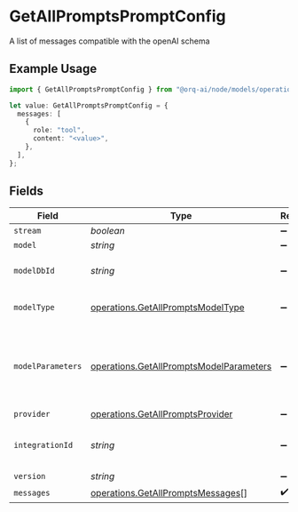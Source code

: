 # GetAllPromptsPromptConfig

A list of messages compatible with the openAI schema

## Example Usage

```typescript
import { GetAllPromptsPromptConfig } from "@orq-ai/node/models/operations";

let value: GetAllPromptsPromptConfig = {
  messages: [
    {
      role: "tool",
      content: "<value>",
    },
  ],
};
```

## Fields

| Field                                                                                              | Type                                                                                               | Required                                                                                           | Description                                                                                        |
| -------------------------------------------------------------------------------------------------- | -------------------------------------------------------------------------------------------------- | -------------------------------------------------------------------------------------------------- | -------------------------------------------------------------------------------------------------- |
| `stream`                                                                                           | *boolean*                                                                                          | :heavy_minus_sign:                                                                                 | N/A                                                                                                |
| `model`                                                                                            | *string*                                                                                           | :heavy_minus_sign:                                                                                 | N/A                                                                                                |
| `modelDbId`                                                                                        | *string*                                                                                           | :heavy_minus_sign:                                                                                 | The id of the resource                                                                             |
| `modelType`                                                                                        | [operations.GetAllPromptsModelType](../../models/operations/getallpromptsmodeltype.md)             | :heavy_minus_sign:                                                                                 | The modality of the model                                                                          |
| `modelParameters`                                                                                  | [operations.GetAllPromptsModelParameters](../../models/operations/getallpromptsmodelparameters.md) | :heavy_minus_sign:                                                                                 | Model Parameters: Not all parameters apply to every model                                          |
| `provider`                                                                                         | [operations.GetAllPromptsProvider](../../models/operations/getallpromptsprovider.md)               | :heavy_minus_sign:                                                                                 | N/A                                                                                                |
| `integrationId`                                                                                    | *string*                                                                                           | :heavy_minus_sign:                                                                                 | The ID of the integration to use                                                                   |
| `version`                                                                                          | *string*                                                                                           | :heavy_minus_sign:                                                                                 | N/A                                                                                                |
| `messages`                                                                                         | [operations.GetAllPromptsMessages](../../models/operations/getallpromptsmessages.md)[]             | :heavy_check_mark:                                                                                 | N/A                                                                                                |